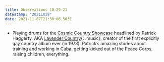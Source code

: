 ```yaml
---
title: Observations 10-29-21
datestamp: "20211029"
date: 2021-11-07T21:30:06.503Z
---
```

- Playing drums for the [Cosmic Country Showcase](https://www.localuniverse.net/cosmiccountryshowcase) headlined by Patrick Haggerty, AKA [Lavender Country](https://paradiseofbachelors.com/lavender-country/){: .music}, creator of the first explicitly gay country album ever (in 1973). Patrick’s amazing stories about training and working in Cuba, getting kicked out of the Peace Corps, raising children, everything.